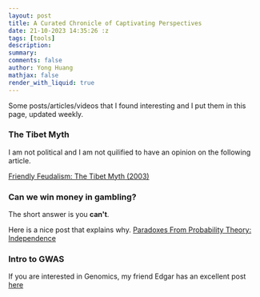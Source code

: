 ```yaml
---
layout: post
title: A Curated Chronicle of Captivating Perspectives
date: 21-10-2023 14:35:26 :z
tags: [tools]
description:
summary:
comments: false
author: Yong Huang
mathjax: false
render_with_liquid: true
---
```



Some posts/articles/videos that I found interesting and I put them in this page, updated weekly.

### The Tibet Myth

I am not political and I am not quilified to have an opinion on the following article.

[Friendly Feudalism: The Tibet Myth (2003)](https://redsails.org/friendly-feudalism/)


### Can we win money in gambling? 

The short answer is you **can't**. 

Here is a nice post that explains why. [Paradoxes From Probability Theory: Independence](https://sites.pitt.edu/~jdnorton/teaching/paradox/chapters/probability_from_independence/probability_from_independence.html)

### Intro to GWAS

If you are interested in Genomics, my friend Edgar has an excellent post [here](https://emarro.github.io/posts/ml-in-bio/)











